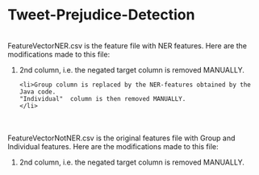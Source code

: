 # Tweet-Prejudice-Detection

<br>
FeatureVectorNER.csv is the feature file with NER features.
Here are the modifications made to this file:
<ol>
	<li>2nd column, i.e. the negated target column is removed MANUALLY.
	</li>

	<li>Group column is replaced by the NER-features obtained by the Java code.
	"Individual"  column is then removed MANUALLY.
	</li>

</ol>

</br>

<br>
FeatureVectorNotNER.csv is the original features file with Group and Individual features.
Here are the modifications made to this file:
<ol>
	<li>2nd column, i.e. the negated target column is removed MANUALLY.
	</li>


</ol>

</br>